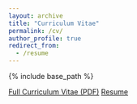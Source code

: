 ```yaml
---
layout: archive
title: "Curriculum Vitae"
permalink: /cv/
author_profile: true
redirect_from:
  - /resume
---
```


{% include base_path %}

[Full Curriculum Vitae (PDF)](https://mathewgaohu.github.io/files/cv.pdf)
[Resume](https://mathewgaohu.github.io/files/resume.pdf)
